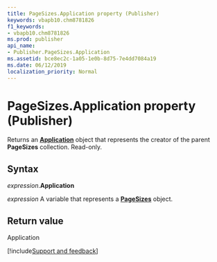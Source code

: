 ```yaml
---
title: PageSizes.Application property (Publisher)
keywords: vbapb10.chm8781826
f1_keywords:
- vbapb10.chm8781826
ms.prod: publisher
api_name:
- Publisher.PageSizes.Application
ms.assetid: bce8ec2c-1a05-1e0b-8d75-7e4dd7084a19
ms.date: 06/12/2019
localization_priority: Normal
---
```



# PageSizes.Application property (Publisher)

Returns an **[Application](Publisher.Application.md)** object that represents the creator of the parent **PageSizes** collection. Read-only.


## Syntax

_expression_.**Application**

_expression_ A variable that represents a **[PageSizes](Publisher.PageSizes.md)** object.


## Return value

Application



[!include[Support and feedback](~/includes/feedback-boilerplate.md)]